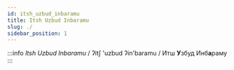 ```yaml
---
id: itsh_uzbud_inbaramu
title: Itsh Uzbud Inbaramu
slug: ./
sidebar_position: 1
---
```


<!-- # <span class="cirth-dwarf-font">ITç UZBUD INBARAMU</span> -->
<!-- # Itsh Uzbud Inbaramu -->

:::info *Itsh Uzbud Inbaramu*
/ ʔitʃ 'uzbud ʔin'baramu / Итш **У**збуд Инб**а**раму
:::
